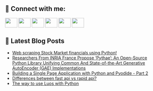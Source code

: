 ## 🔎 Connect with me:
[<img height="32" width="40" src="https://cdn.jsdelivr.net/npm/simple-icons@v5/icons/telegram.svg" />](https://t.me/bullbesh)
[<img height="32" width="40" src="https://cdn.jsdelivr.net/npm/simple-icons@v5/icons/vk.svg" />](https://vk.com/bullbesh)
[<img height="32" width="40" src="https://cdn.jsdelivr.net/npm/simple-icons@v5/icons/twitter.svg" />](https://twitter.com/bullbesh1)
[<img height="32" width="40" src="https://cdn.jsdelivr.net/npm/simple-icons@v5/icons/instagram.svg" />](https://www.instagram.com/bullbesh)
[<img height="32" width="40" src="https://cdn.jsdelivr.net/npm/simple-icons@v5/icons/reddit.svg" />](https://www.reddit.com/user/bullbesh)
[<img height="32" width="40" src="https://cdn.jsdelivr.net/npm/simple-icons@v5/icons/youtube.svg" />](https://www.youtube.com/channel/UCtfjRs6uzgq5mfm8S06WTcg)

## 📕 Latest Blog Posts
<!-- BLOG-POST-LIST:START -->
- [Web scraping Stock Market financials using Python!](https://www.reddit.com/r/Python/comments/vjsfx7/web_scraping_stock_market_financials_using_python/)
- [Researchers From INRIA France Propose ‘Pythae’: An Open-Source Python Library Unifying Common And State-of-the-Art Generative AutoEncoder &lpar;GAE&rpar; Implementations](https://www.reddit.com/r/Python/comments/vjrzp1/researchers_from_inria_france_propose_pythae_an/)
- [Building a Single Page Application with Python and Pyodide - Part 2](https://www.reddit.com/r/Python/comments/vjpe3d/building_a_single_page_application_with_python/)
- [Differences between fast api vs rapid api?](https://www.reddit.com/r/Python/comments/vjor4g/differences_between_fast_api_vs_rapid_api/)
- [The way to use Luos with Python](https://www.reddit.com/r/Python/comments/vjnzoq/the_way_to_use_luos_with_python/)
<!-- BLOG-POST-LIST:END -->
